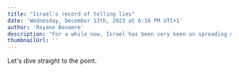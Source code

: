 ```yaml
---
title: "Israel's record of telling lies"
date: 'Wednesday, December 13th, 2023 at 6:16 PM UTC+1'
author: 'Rayane Benamre'
description: "For a while now, Israel has been very keen on spreading misinformation and lies while continuously getting debunked. Let's take a look at few of their lies."
thumbnailUrl: ''
---
```


Let's dive straight to the point.
